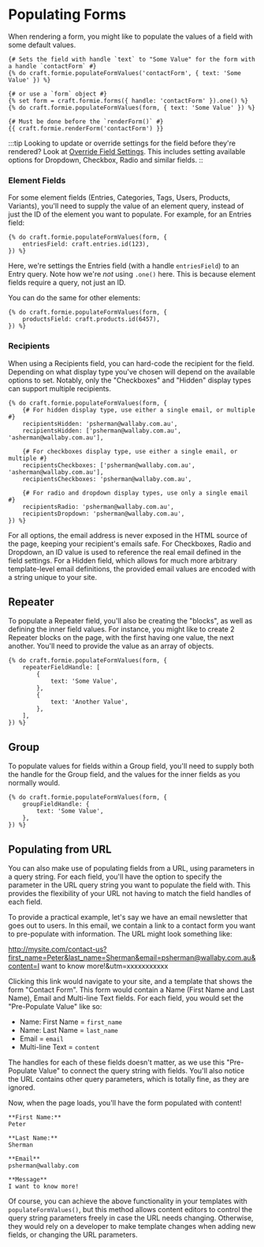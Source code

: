 # Populating Forms
When rendering a form, you might like to populate the values of a field with some default values.

```twig
{# Sets the field with handle `text` to "Some Value" for the form with a handle `contactForm` #}
{% do craft.formie.populateFormValues('contactForm', { text: 'Some Value' }) %}

{# or use a `form` object #}
{% set form = craft.formie.forms({ handle: 'contactForm' }).one() %}
{% do craft.formie.populateFormValues(form, { text: 'Some Value' }) %}

{# Must be done before the `renderForm()` #}
{{ craft.formie.renderForm('contactForm') }}
```

:::tip
Looking to update or override settings for the field before they're rendered? Look at [Override Field Settings](docs:template-guides/rendering-fields#override-field-settings). This includes setting available options for Dropdown, Checkbox, Radio and similar fields.
::

### Element Fields
For some element fields (Entries, Categories, Tags, Users, Products, Variants), you'll need to supply the value of an element query, instead of just the ID of the element you want to populate. For example, for an Entries field:

```twig
{% do craft.formie.populateFormValues(form, {
    entriesField: craft.entries.id(123),
}) %}
```

Here, we're settings the Entries field (with a handle `entriesField`) to an Entry query. Note how we're _not_ using `.one()` here. This is because element fields require a query, not just an ID.

You can do the same for other elements:

```twig
{% do craft.formie.populateFormValues(form, {
    productsField: craft.products.id(6457),
}) %}
```

### Recipients
When using a Recipients field, you can hard-code the recipient for the field. Depending on what display type you've chosen will depend on the available options to set. Notably, only the "Checkboxes" and "Hidden" display types can support multiple recipients.

```twig
{% do craft.formie.populateFormValues(form, {
    {# For hidden display type, use either a single email, or multiple #}
    recipientsHidden: 'psherman@wallaby.com.au',
    recipientsHidden: ['psherman@wallaby.com.au', 'asherman@wallaby.com.au'],

    {# For checkboxes display type, use either a single email, or multiple #}
    recipientsCheckboxes: ['psherman@wallaby.com.au', 'asherman@wallaby.com.au'],
    recipientsCheckboxes: 'psherman@wallaby.com.au',

    {# For radio and dropdown display types, use only a single email #}
    recipientsRadio: 'psherman@wallaby.com.au',
    recipientsDropdown: 'psherman@wallaby.com.au',
}) %}
```

For all options, the email address is never exposed in the HTML source of the page, keeping your recipient's emails safe. For Checkboxes, Radio and Dropdown, an ID value is used to reference the real email defined in the field settings. For a Hidden field, which allows for much more arbitrary template-level email definitions, the provided email values are encoded with a string unique to your site.

## Repeater
To populate a Repeater field, you'll also be creating the "blocks", as well as defining the inner field values. For instance, you might like to create 2 Repeater blocks on the page, with the first having one value, the next another. You'll need to provide the value as an array of objects.

```twig
{% do craft.formie.populateFormValues(form, {
    repeaterFieldHandle: [
        {
            text: 'Some Value',
        },
        {
            text: 'Another Value',
        },
    ],
}) %}
```

## Group
To populate values for fields within a Group field, you'll need to supply both the handle for the Group field, and the values for the inner fields as you normally would.

```twig
{% do craft.formie.populateFormValues(form, {
    groupFieldHandle: {
        text: 'Some Value',
    },
}) %}
```

## Populating from URL
You can also make use of populating fields from a URL, using parameters in a query string. For each field, you'll have the option to specify the parameter in the URL query string you want to populate the field with. This provides the flexibility of your URL not having to match the field handles of each field.

To provide a practical example, let's say we have an email newsletter that goes out to users. In this email, we contain a link to a contact form you want to pre-populate with information. The URL might look something like:

http://mysite.com/contact-us?first_name=Peter&last_name=Sherman&email=psherman@wallaby.com.au&content=I want to know more!&utm=xxxxxxxxxxx

Clicking this link would navigate to your site, and a template that shows the form "Contact Form". This form would contain a Name (First Name and Last Name), Email and Multi-line Text fields. For each field, you would set the "Pre-Populate Value" like so:

- Name: First Name = `first_name`
- Name: Last Name = `last_name`
- Email = `email`
- Multi-line Text = `content`

The handles for each of these fields doesn't matter, as we use this "Pre-Populate Value" to connect the query string with fields. You'll also notice the URL contains other query parameters, which is totally fine, as they are ignored.

Now, when the page loads, you'll have the form populated with content!

```
**First Name:**
Peter

**Last Name:**
Sherman

**Email**
psherman@wallaby.com

**Message**
I want to know more!
```

Of course, you can achieve the above functionality in your templates with `populateFormValues()`, but this method allows content editors to control the query string parameters freely in case the URL needs changing. Otherwise, they would rely on a developer to make template changes when adding new fields, or changing the URL parameters.
